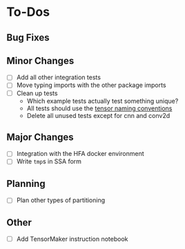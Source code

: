 # To-Dos

## Bug Fixes

## Minor Changes

- [ ] Add all other integration tests
- [ ] Move typing imports with the other package imports
- [ ] Clean up tests
    - Which example tests actually test something unique?
    - All tests should use the [tensor naming conventions](./tensor_naming.md)
    - Delete all unused tests except for cnn and conv2d

## Major Changes

- [ ] Integration with the HFA docker environment
- [ ] Write `tmp`s in SSA form

## Planning

- [ ] Plan other types of partitioning

## Other

- [ ] Add TensorMaker instruction notebook
